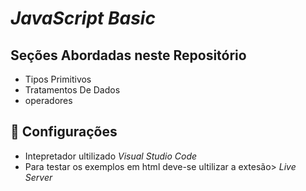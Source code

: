 # _JavaScript Basic_

## Seções Abordadas neste Repositório

* Tipos Primitivos
* Tratamentos De Dados
* operadores


## 🚀 Configurações

* Intepretador ultilizado _Visual Studio Code_
* Para testar os exemplos em html deve-se ultilizar a extesão> _Live Server_